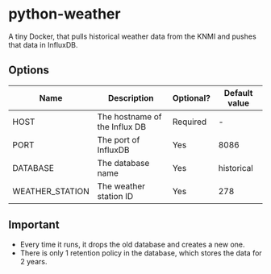 # python-weather
A tiny Docker, that pulls historical weather data from the KNMI and pushes that data in InfluxDB.

## Options
| Name | Description | Optional? | Default value |
|---|---|---|---|
|HOST|The hostname of the Influx DB|Required|-|
|PORT|The port of InfluxDB|Yes|8086|
|DATABASE|The database name|Yes|historical|
|WEATHER_STATION|The weather station ID|Yes|278|

## Important
- Every time it runs, it drops the old database and creates a new one. 
- There is only 1 retention policy in the database, which stores the data for 2 years.